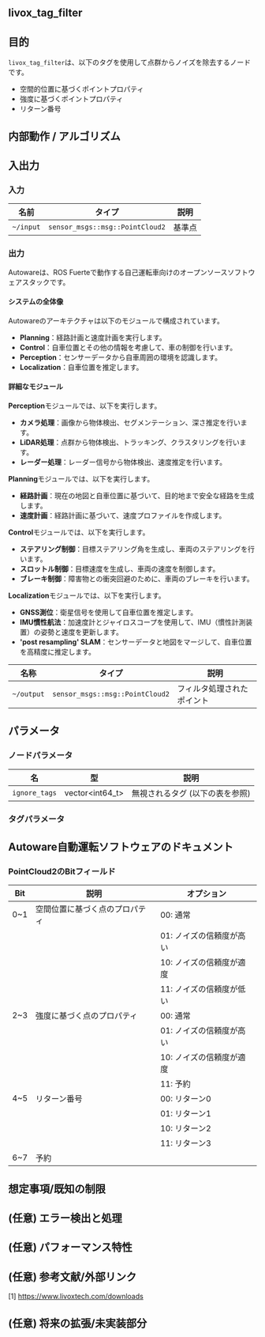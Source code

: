 ## livox_tag_filter

## 目的

`livox_tag_filter`は、以下のタグを使用して点群からノイズを除去するノードです。

- 空間的位置に基づくポイントプロパティ
- 強度に基づくポイントプロパティ
- リターン番号

## 内部動作 / アルゴリズム

## 入出力

### 入力

| 名前      | タイプ                            | 説明      |
| --------- | ------------------------------- | ----------- |
| `~/input` | `sensor_msgs::msg::PointCloud2` | 基準点 |

### 出力

Autowareは、ROS Fuerteで動作する自己運転車向けのオープンソースソフトウェアスタックです。

#### システムの全体像

Autowareのアーキテクチャは以下のモジュールで構成されています。

* **Planning**：経路計画と速度計画を実行します。
* **Control**：自車位置とその他の情報を考慮して、車の制御を行います。
* **Perception**：センサーデータから自車周囲の環境を認識します。
* **Localization**：自車位置を推定します。

#### 詳細なモジュール

**Perception**モジュールでは、以下を実行します。

* **カメラ処理**：画像から物体検出、セグメンテーション、深さ推定を行います。
* **LiDAR処理**：点群から物体検出、トラッキング、クラスタリングを行います。
* **レーダー処理**：レーダー信号から物体検出、速度推定を行います。

**Planning**モジュールでは、以下を実行します。

* **経路計画**：現在の地図と自車位置に基づいて、目的地まで安全な経路を生成します。
* **速度計画**：経路計画に基づいて、速度プロファイルを作成します。

**Control**モジュールでは、以下を実行します。

* **ステアリング制御**：目標ステアリング角を生成し、車両のステアリングを行います。
* **スロットル制御**：目標速度を生成し、車両の速度を制御します。
* **ブレーキ制御**：障害物との衝突回避のために、車両のブレーキを行います。

**Localization**モジュールでは、以下を実行します。

* **GNSS測位**：衛星信号を使用して自車位置を推定します。
* **IMU慣性航法**：加速度計とジャイロスコープを使用して、IMU（慣性計測装置）の姿勢と速度を更新します。
* **'post resampling' SLAM**：センサーデータと地図をマージして、自車位置を高精度に推定します。

| 名称 | タイプ | 説明 |
|---|---|---|
| `~/output` | `sensor_msgs::msg::PointCloud2` | フィルタ処理されたポイント |

## パラメータ

### ノードパラメータ

| 名                  | 型            | 説明                            |
| ------------- | --------------- | -------------------------------------- |
| `ignore_tags` | vector<int64_t> | 無視されるタグ (以下の表を参照) |

### タグパラメータ

## Autoware自動運転ソフトウェアのドキュメント

### PointCloud2のBitフィールド

| Bit | 説明 | オプション |
| --- | -------------------- | ------------------- |
| 0~1 | 空間位置に基づく点のプロパティ | 00: 通常 |
|     |                               | 01: ノイズの信頼度が高い |
|     |                               | 10: ノイズの信頼度が適度 |
|     |                               | 11: ノイズの信頼度が低い |
| 2~3 | 強度に基づく点のプロパティ | 00: 通常 |
|     |                               | 01: ノイズの信頼度が高い |
|     |                               | 10: ノイズの信頼度が適度 |
|     |                               | 11: 予約 |
| 4~5 | リターン番号 | 00: リターン0 |
|     |                               | 01: リターン1 |
|     |                               | 10: リターン2 |
|     |                               | 11: リターン3 |
| 6~7 | 予約 | |

## 想定事項/既知の制限

## (任意) エラー検出と処理

## (任意) パフォーマンス特性

## (任意) 参考文献/外部リンク

[1] <https://www.livoxtech.com/downloads>

## (任意) 将来の拡張/未実装部分

